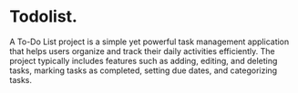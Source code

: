 # Todolist.
A To-Do List project is a simple yet powerful task management application that helps users organize and track their daily activities efficiently. The project typically includes features such as adding, editing, and deleting tasks, marking tasks as completed, setting due dates, and categorizing tasks.
